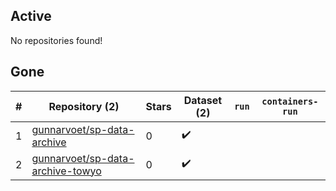 ## Active
No repositories found!

## Gone
| # | Repository (2) | Stars | Dataset (2) | `run` | `containers-run` |
| --- | --- | --- | --- | --- | --- |
| 1 | [gunnarvoet/sp-data-archive](https://github.com/gunnarvoet/sp-data-archive) | 0 | :heavy_check_mark: |  |  |
| 2 | [gunnarvoet/sp-data-archive-towyo](https://github.com/gunnarvoet/sp-data-archive-towyo) | 0 | :heavy_check_mark: |  |  |
